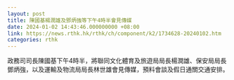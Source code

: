 ```yaml
---
layout: post
title: 陳國基楊潤雄及鄧炳強等下午4時半會見傳媒
date: 2024-01-02 14:43:46.000000000 +08:00
link: https://news.rthk.hk/rthk/ch/component/k2/1734628-20240102.htm
categories: rthk
---
```


政務司司長陳國基下午4時半，將聯同文化體育及旅遊局局長楊潤雄、保安局局長鄧炳強，以及運輸及物流局局長林世雄會見傳媒，預料會談及假日通關交通安排。

